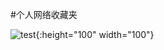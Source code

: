 #个人网络收藏夹

![test](https://assets-cdn.github.com/images/icons/emoji/unicode/1f44d.png?v8){:height="100" width="100"}
